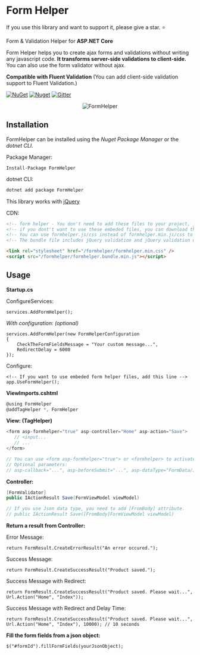 # Form Helper

If you use this library and want to support it, please give a star. :star:	


Form &amp; Validation Helper for **ASP.NET Core**

Form Helper helps you to create ajax forms and validations without writing any javascript code. **It transforms server-side validations to client-side.** You can also use the form validator without ajax.

**Compatible with Fluent Validation**
(You can add client-side validation support to Fluent Validation.)

[![NuGet](https://img.shields.io/nuget/v/FormHelper.svg)](https://nuget.org/packages/FormHelper) [![Nuget](https://img.shields.io/nuget/dt/FormHelper.svg)](https://nuget.org/packages/FormHelper) [![Gitter](https://badges.gitter.im/formhelper/community.svg)](https://gitter.im/formhelper/community?utm_source=badge&utm_medium=badge&utm_campaign=pr-badge)

<p align="center">
<img src="http://www.sinanbozkus.com/nuget/formhelper/formhelper-screenshot.png" alt="FormHelper" />
</p>

## Installation

FormHelper can be installed using the *Nuget Package Manager* or the *dotnet CLI*.

Package Manager:
```
Install-Package FormHelper
```

dotnet CLI:
```csharp
dotnet add package FormHelper
```

This library works with [jQuery](https://jquery.com)

CDN:
```html
<!-- form helper - You don't need to add these files to your project, just add it. it's embeded! -->
<!-- if you dont't want to use these embeded files, you can download the files from dist folder -->
<!-- You can use formhelper.js/css instead of formhelper.min.js/css to debug. -->
<!-- The bundle file includes jQuery validation and jQuery validation unobtrusive -->

<link rel="stylesheet" href="/formhelper/formhelper.min.css" />
<script src="/formhelper/formhelper.bundle.min.js"></script>
```

## Usage

**Startup.cs**

ConfigureServices:
```
services.AddFormHelper();
```
*With configuration: (optional)*
```
services.AddFormHelper(new FormHelperConfiguration
{
    CheckTheFormFieldsMessage = "Your custom message...",
    RedirectDelay = 6000
});
```
Configure:
```
<!-- If you want to use embeded form helper files, add this line -->
app.UseFormHelper();
```

**ViewImports.cshtml**
```csharp
@using FormHelper
@addTagHelper *, FormHelper
```


**View: (TagHelper)**
```csharp
<form asp-formhelper="true" asp-controller="Home" asp-action="Save">
   // <input...
   // ...
</form>

// You can use <form asp-formhelper="true"> or <formhelper> to activate formhelper.
// Optional parameters:
// asp-callback="...", asp-beforeSubmit="...", asp-dataType="FormData/Json", asp-enableButtonAfterSuccess="false", asp-resetFormAfterSuccess="true" asp-toastrPosition="ToastrPosition.BottomRight"
```

**Controller:**
```csharp
[FormValidator]
public IActionResult Save(FormViewModel viewModel)

// If you use Json data type, you need to add [FromBody] attribute.
// public IActionResult Save([FromBody]FormViewModel viewModel)
```

**Return a result from Controller:**

Error Message:
```
return FormResult.CreateErrorResult("An error occured.");
```
Success Message:
```
return FormResult.CreateSuccessResult("Product saved.");
```
Success Message with Redirect:
```
return FormResult.CreateSuccessResult("Product saved. Please wait...", Url.Action("Home", "Index"));
```
Success Message with Redirect and Delay Time:
```
return FormResult.CreateSuccessResult("Product saved. Please wait...", Url.Action("Home", "Index"), 10000); // 10 seconds
```

**Fill the form fields from a json object:**
```
$("#formId").fillFormFields(yourJsonObject);
```
